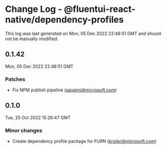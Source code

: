 # Change Log - @fluentui-react-native/dependency-profiles

This log was last generated on Mon, 05 Dec 2022 22:48:51 GMT and should not be manually modified.

<!-- Start content -->

## 0.1.42

Mon, 05 Dec 2022 22:48:51 GMT

### Patches

- Fix NPM publish pipeline (sanajmi@microsoft.com)

## 0.1.0

Tue, 25 Oct 2022 15:26:47 GMT

### Minor changes

- Create dependency profile package for FURN (krsiler@microsoft.com)
